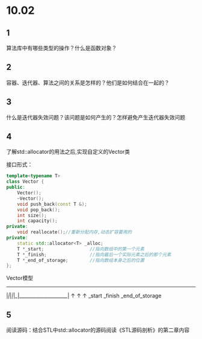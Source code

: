 # 10.02

## 1

算法库中有哪些类型的操作？什么是函数对象？

## 2

容器、迭代器、算法之间的关系是怎样的？他们是如何结合在一起的？

## 3

什么是迭代器失效问题？该问题是如何产生的？怎样避免产生迭代器失效问题

## 4

了解std::allocator的用法之后,实现自定义的Vector类

接口形式：

```c++
template<typename T>
class Vector {
public:   
    Vector();     
    ~Vector();          
    void push_back(const T &);      
    void pop_back();         
    int size();     
    int capacity(); 
private:     
    void reallocate();//重新分配内存,动态扩容要用的 
private:         
    static std::allocator<T> _alloc;          
    T *_start;                 //指向数组中的第一个元素     
    T *_finish;                //指向最后一个实际元素之后的那个元素     
    T *_end_of_storage;        //指向数组本身之后的位置 
};
```

 Vector模型
 ______________________________
 |_|_|_|_|_|____________________|
 ↑          ↑                    ↑
 _start   _finish            \_end_of_storage

## 5

阅读源码：结合STL中std::allocator的源码阅读《STL源码剖析》的第二章内容
